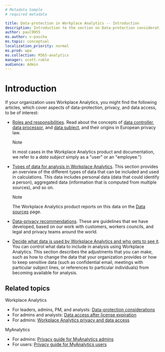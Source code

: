 ```yaml
---
# Metadata Sample
# required metadata

title: Data-protection in Workplace Analytics -- Introduction 
description: Introduction to the section on Data-protection considerations for Workplace Analytics
author: paul9955
ms.author: v-pascha
ms.topic: conceptual
localization_priority: normal 
ms.prod: wpa
ms.collection: M365-analytics
manager: scott.ruble
audience: Admin
---
```


# Introduction 

If your organization uses Workplace Analytics, you might find the following  articles, which cover aspects of data-protection, privacy, and data access, to be of interest:

 * [Roles and responsibilities](data-protection-considerations.md#roles-and-responsibilities). Read about the concepts of [data controller](data-protection-considerations.md#your-organizations-role-data-controller), [data processor](data-protection-considerations.md#microsofts-role-data-processor), and [data subject](data-protection-considerations.md#data-subject-and-personal-data), and their origins in European privacy law. 
 
   > [!Note] 
   > In most cases in the Workplace Analytics product and documentation, we refer to a _data subject_ simply as a "user" or an "employee.")

 * [Types of data for analysis in Workplace Analytics](data-protection-considerations.md#types-of-data-for-analysis-in-workplace-analytics). This section provides an overview of the different types of data that can be included and used in calculations. This data includes personal data (data that could identify a person), aggregated data (information that is computed from multiple sources), and so on. 

   > [!Note] 
   > The Workplace Analytics product reports on this data on the [Data sources](../use/data-sources.md) page. 
 
 * [Data-privacy recommendations](data-protection-considerations.md#data-privacy-recommendations). These are guidelines that we have developed, based on our work with customers, workers councils, and legal and privacy teams around the world. 

 * [Decide what data is used by Workplace Analytics and who gets to see it](data-protection-considerations.md#decide-what-data-is-used-by-workplace-analytics-and-who-gets-to-see-it). You can control what data to include in analysis using Workplace Analytics. This section describes the adjustments that you can make, such as how to change the data that your organization provides or how to keep sensitive data (such as confidential email, meetings with particular subject lines, or references to particular individuals) from becoming available for analysis.  

## Related topics

Workplace Analytics
 * For leaders, admins, PM, and analysts: [Data-protection considerations](data-protection-considerations.md)
 * For admins and analysts: [Data access after license expiration](license-expiration.md)
 * For admins: [Workplace Analytics privacy and data access](Privacy-And-Data-Access.md)

MyAnalytics
 * For admins: [Privacy guide for MyAnalytics admins](../myanalytics/overview/privacy-guide.md)
 * For users: [Privacy guide for MyAnalytics users](../myanalytics/overview/privacy-guide-users.md)

